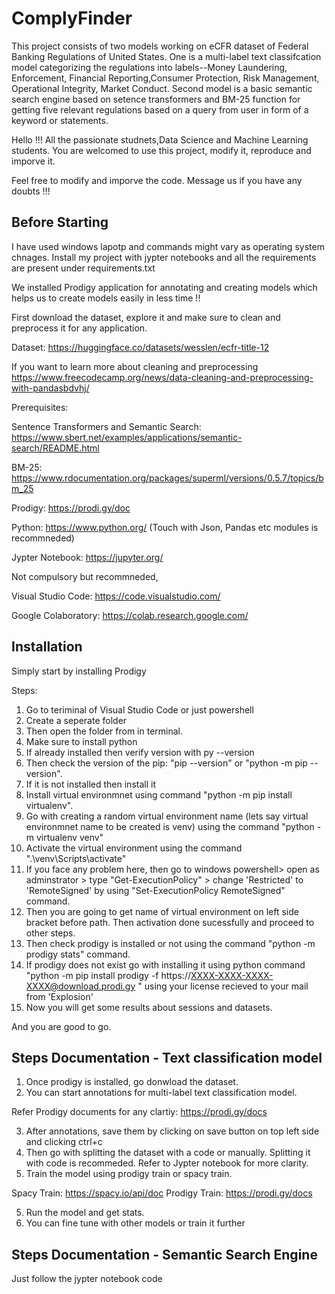 
# ComplyFinder
This project consists of two models working on eCFR dataset of Federal Banking Regulations of United States. One is a multi-label text classifcation model categorizing the regulations into labels--Money Laundering, Enforcement, Financial Reporting,Consumer Protection, Risk Management, Operational Integrity, Market Conduct. Second model is a basic semantic search engine based on setence transformers and BM-25 function for getting five relevant regulations based on a query from user in form of a keyword or statements. 

Hello !!! All the passionate studnets,Data Science and Machine Learning students. You are welcomed to use this project, modify it, reproduce and imporve it.

Feel free to modify and imporve the code. Message us if you have any doubts !!!

## Before Starting

I have used windows lapotp and commands might vary as operating system chnages. Install my project with jypter notebooks and all the requirements are present under requirements.txt

We installed Prodigy application for annotating and creating models which helps us to create models easily in less time !!

First download the dataset, explore it and make sure to clean and preprocess it for any application.

Dataset: https://huggingface.co/datasets/wesslen/ecfr-title-12

If you want to learn more about cleaning and preprocessing 
https://www.freecodecamp.org/news/data-cleaning-and-preprocessing-with-pandasbdvhj/

Prerequisites:

Sentence Transformers and Semantic Search: https://www.sbert.net/examples/applications/semantic-search/README.html

BM-25: https://www.rdocumentation.org/packages/superml/versions/0.5.7/topics/bm_25

Prodigy: https://prodi.gy/doc

Python: https://www.python.org/
(Touch with Json, Pandas etc modules is recommneded)

Jypter Notebook: https://jupyter.org/

Not compulsory but recommneded,

Visual Studio Code: https://code.visualstudio.com/

Google Colaboratory: https://colab.research.google.com/

## Installation

Simply start by installing Prodigy 

Steps:
1. Go to teriminal of Visual Studio Code or just powershell
2. Create a seperate folder
4. Then open the folder from in terminal.
5. Make sure to install python
6. If already installed then verify version with py --version
7. Then check the version of the pip: "pip --version" or "python -m pip --version".
8. If it is not installed then install it 
9. Install virtual environmnet using command "python -m pip install virtualenv".
10. Go with creating a random virtual environment name (lets say virtual environmnet name to be created is venv) using the command "python -m virtualenv venv"
11. Activate the virtual environment using the command ".\venv\Scripts\activate"
12. If you face any problem here, then go to windows powershell> open as adminstrator > type "Get-ExecutionPolicy" > change 'Restricted' to 'RemoteSigned' by using "Set-ExecutionPolicy RemoteSigned" command.
13. Then you are going to get name of virtual environment on left side bracket before path. Then activation done sucessfully and proceed to other steps.
14. Then check prodigy is installed or not using the command "python -m prodigy stats" command.
15. If prodigy does not exist go with installing it using python command "python -m pip install prodigy -f https://XXXX-XXXX-XXXX-XXXX@download.prodi.gy " using your license recieved to your mail from 'Explosion' 
16. Now you will get some results about sessions and datasets.

And you are good to go.

## Steps Documentation - Text classification model

1. Once prodigy is installed, go donwload the dataset.
2. You can start annotations for multi-label text classification model.

Refer Prodigy documents for any clartiy: https://prodi.gy/docs

3. After annotations, save them by clicking on save button on top left side and clicking ctrl+c
4. Then go with splitting the dataset with a code or manually. Splitting it with code is recommeded. Refer to Jypter notebook for more clarity.
4. Train the model using prodigy train or spacy train. 

Spacy Train: https://spacy.io/api/doc
Prodigy Train: https://prodi.gy/docs

5. Run the model and get stats.
6. You can fine tune with other models or train it further

## Steps Documentation - Semantic Search Engine

Just follow the jypter notebook code

